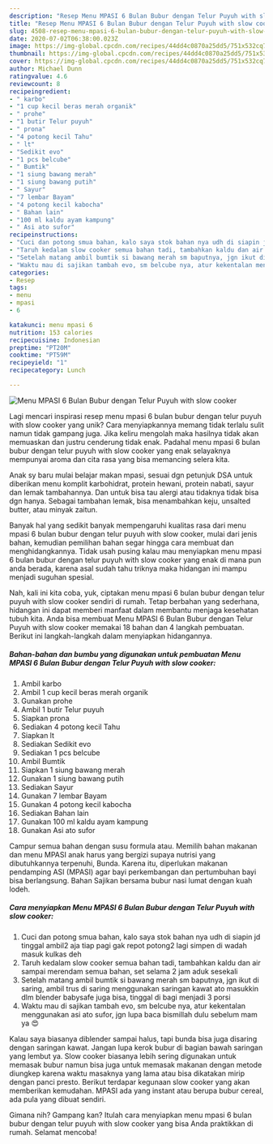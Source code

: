 ```yaml
---
description: "Resep Menu MPASI 6 Bulan Bubur dengan Telur Puyuh with slow cooker Anti Gagal"
title: "Resep Menu MPASI 6 Bulan Bubur dengan Telur Puyuh with slow cooker Anti Gagal"
slug: 4508-resep-menu-mpasi-6-bulan-bubur-dengan-telur-puyuh-with-slow-cooker-anti-gagal
date: 2020-07-02T06:38:00.023Z
image: https://img-global.cpcdn.com/recipes/44dd4c0870a25dd5/751x532cq70/menu-mpasi-6-bulan-bubur-dengan-telur-puyuh-with-slow-cooker-foto-resep-utama.jpg
thumbnail: https://img-global.cpcdn.com/recipes/44dd4c0870a25dd5/751x532cq70/menu-mpasi-6-bulan-bubur-dengan-telur-puyuh-with-slow-cooker-foto-resep-utama.jpg
cover: https://img-global.cpcdn.com/recipes/44dd4c0870a25dd5/751x532cq70/menu-mpasi-6-bulan-bubur-dengan-telur-puyuh-with-slow-cooker-foto-resep-utama.jpg
author: Michael Dunn
ratingvalue: 4.6
reviewcount: 8
recipeingredient:
- " karbo"
- "1 cup kecil beras merah organik"
- " prohe"
- "1 butir Telur puyuh"
- " prona"
- "4 potong kecil Tahu"
- " lt"
- "Sedikit evo"
- "1 pcs belcube"
- " Bumtik"
- "1 siung bawang merah"
- "1 siung bawang putih"
- " Sayur"
- "7 lembar Bayam"
- "4 potong kecil kabocha"
- " Bahan lain"
- "100 ml kaldu ayam kampung"
- " Asi ato sufor"
recipeinstructions:
- "Cuci dan potong smua bahan, kalo saya stok bahan nya udh di siapin jd tinggal ambil2 aja tiap pagi gak repot potong2 lagi simpen di wadah masuk kulkas deh"
- "Taruh kedalam slow cooker semua bahan tadi, tambahkan kaldu dan air sampai merendam semua bahan, set selama 2 jam aduk sesekali"
- "Setelah matang ambil bumtik si bawang merah sm baputnya, jgn ikut di saring, ambil trus di saring menggunakan saringan kawat ato masukkin dlm blender babysafe juga bisa, tinggal di bagi menjadi 3 porsi"
- "Waktu mau di sajikan tambah evo, sm belcube nya, atur kekentalan menggunakan asi ato sufor, jgn lupa baca bismillah dulu sebelum mam ya 😍"
categories:
- Resep
tags:
- menu
- mpasi
- 6

katakunci: menu mpasi 6 
nutrition: 153 calories
recipecuisine: Indonesian
preptime: "PT20M"
cooktime: "PT59M"
recipeyield: "1"
recipecategory: Lunch

---
```



![Menu MPASI 6 Bulan Bubur dengan Telur Puyuh with slow cooker](https://img-global.cpcdn.com/recipes/44dd4c0870a25dd5/751x532cq70/menu-mpasi-6-bulan-bubur-dengan-telur-puyuh-with-slow-cooker-foto-resep-utama.jpg)

Lagi mencari inspirasi resep menu mpasi 6 bulan bubur dengan telur puyuh with slow cooker yang unik? Cara menyiapkannya memang tidak terlalu sulit namun tidak gampang juga. Jika keliru mengolah maka hasilnya tidak akan memuaskan dan justru cenderung tidak enak. Padahal menu mpasi 6 bulan bubur dengan telur puyuh with slow cooker yang enak selayaknya mempunyai aroma dan cita rasa yang bisa memancing selera kita.

Anak sy baru mulai belajar makan mpasi, sesuai dgn petunjuk DSA untuk diberikan menu komplit karbohidrat, protein hewani, protein nabati, sayur dan lemak tambahannya. Dan untuk bisa tau alergi atau tidaknya tidak bisa dgn hanya. Sebagai tambahan lemak, bisa menambahkan keju, unsalted butter, atau minyak zaitun.

Banyak hal yang sedikit banyak mempengaruhi kualitas rasa dari menu mpasi 6 bulan bubur dengan telur puyuh with slow cooker, mulai dari jenis bahan, kemudian pemilihan bahan segar hingga cara membuat dan menghidangkannya. Tidak usah pusing kalau mau menyiapkan menu mpasi 6 bulan bubur dengan telur puyuh with slow cooker yang enak di mana pun anda berada, karena asal sudah tahu triknya maka hidangan ini mampu menjadi suguhan spesial.


Nah, kali ini kita coba, yuk, ciptakan menu mpasi 6 bulan bubur dengan telur puyuh with slow cooker sendiri di rumah. Tetap berbahan yang sederhana, hidangan ini dapat memberi manfaat dalam membantu menjaga kesehatan tubuh kita. Anda bisa membuat Menu MPASI 6 Bulan Bubur dengan Telur Puyuh with slow cooker memakai 18 bahan dan 4 langkah pembuatan. Berikut ini langkah-langkah dalam menyiapkan hidangannya.

<!--inarticleads1-->

##### Bahan-bahan dan bumbu yang digunakan untuk pembuatan Menu MPASI 6 Bulan Bubur dengan Telur Puyuh with slow cooker:

1. Ambil  karbo
1. Ambil 1 cup kecil beras merah organik
1. Gunakan  prohe
1. Ambil 1 butir Telur puyuh
1. Siapkan  prona
1. Sediakan 4 potong kecil Tahu
1. Siapkan  lt
1. Sediakan Sedikit evo
1. Sediakan 1 pcs belcube
1. Ambil  Bumtik
1. Siapkan 1 siung bawang merah
1. Gunakan 1 siung bawang putih
1. Sediakan  Sayur
1. Gunakan 7 lembar Bayam
1. Gunakan 4 potong kecil kabocha
1. Sediakan  Bahan lain
1. Gunakan 100 ml kaldu ayam kampung
1. Gunakan  Asi ato sufor


Campur semua bahan dengan susu formula atau. Memilih bahan makanan dan menu MPASI anak harus yang bergizi supaya nutrisi yang dibutuhkannya terpenuhi, Bunda. Karena itu, diperlukan makanan pendamping ASI (MPASI) agar bayi perkembangan dan pertumbuhan bayi bisa berlangsung. Bahan Sajikan bersama bubur nasi lumat dengan kuah lodeh. 

<!--inarticleads2-->

##### Cara menyiapkan Menu MPASI 6 Bulan Bubur dengan Telur Puyuh with slow cooker:

1. Cuci dan potong smua bahan, kalo saya stok bahan nya udh di siapin jd tinggal ambil2 aja tiap pagi gak repot potong2 lagi simpen di wadah masuk kulkas deh
1. Taruh kedalam slow cooker semua bahan tadi, tambahkan kaldu dan air sampai merendam semua bahan, set selama 2 jam aduk sesekali
1. Setelah matang ambil bumtik si bawang merah sm baputnya, jgn ikut di saring, ambil trus di saring menggunakan saringan kawat ato masukkin dlm blender babysafe juga bisa, tinggal di bagi menjadi 3 porsi
1. Waktu mau di sajikan tambah evo, sm belcube nya, atur kekentalan menggunakan asi ato sufor, jgn lupa baca bismillah dulu sebelum mam ya 😍


Kalau saya biasanya diblender sampai halus, tapi bunda bisa juga disaring dengan saringan kawat. Jangan lupa kerok bubur di bagian bawah saringan yang lembut ya. Slow cooker biasanya lebih sering digunakan untuk memasak bubur namun bisa juga untuk memasak makanan dengan metode diungkep karena waktu masaknya yang lama atau bisa dikatakan mirip dengan panci presto. Berikut terdapar kegunaan slow cooker yang akan memberikan kemudahan. MPASI ada yang instant atau berupa bubur cereal, ada pula yang dibuat sendiri. 

Gimana nih? Gampang kan? Itulah cara menyiapkan menu mpasi 6 bulan bubur dengan telur puyuh with slow cooker yang bisa Anda praktikkan di rumah. Selamat mencoba!
